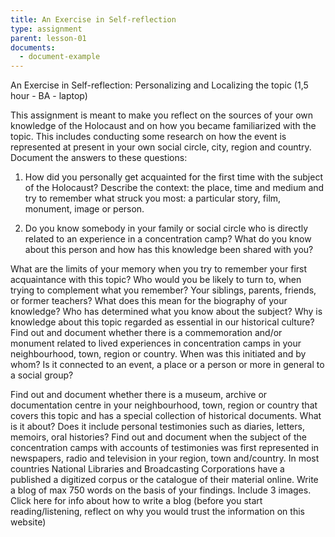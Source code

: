 ```yaml
---
title: An Exercise in Self-reflection
type: assignment
parent: lesson-01
documents: 
  - document-example
---
```


An Exercise in Self-reflection: Personalizing and Localizing the topic (1,5 hour - BA -  laptop)


<!-- more -->

This assignment is meant to make you reflect on the sources of your own knowledge of the Holocaust and on how you became familiarized with the topic. This includes conducting some research on how the event is represented at present in your own social circle, city, region and country.
Document the answers to these questions: 

1. How did you personally get acquainted for the first time with the subject of the Holocaust? Describe the context: the place, time and medium and try to remember what struck you most: a particular story, film, monument, image or person. 

2. Do you know somebody in your family or social circle who is directly related to an experience in a concentration camp? What do you know about this person and how has this knowledge been shared with you?

What are the limits of your memory when you try to remember your first acquaintance with this topic? Who would you be likely to turn to, when trying to complement what you remember? Your siblings, parents, friends, or former teachers? What does this mean for the biography of your knowledge? Who has determined what you know about the subject? Why is knowledge about this topic regarded as essential in our historical culture? 
Find out and document whether there is a commemoration and/or monument related to lived experiences in concentration camps in your neighbourhood, town, region or country. When was this initiated and by whom? Is it connected to an event, a place or a person or more in general to a social group?

[](/d/document-example)

Find out and document whether there is a museum, archive or documentation centre in your neighbourhood, town, region or country that covers this topic and has a special collection of historical documents. What is it about? Does it include personal testimonies such as diaries, letters, memoirs, oral histories? 
Find out and document when the subject of the concentration camps with accounts of testimonies was first represented in newspapers, radio and television in your region, town and/country. In most countries National Libraries and Broadcasting Corporations have a published a digitized corpus or the catalogue of their material online. 
 Write a blog of max 750 words on the basis of your findings. Include 3 images. Click here for info about how to write a blog (before you start reading/listening, 
 reflect on why you would trust the information on this website) 
